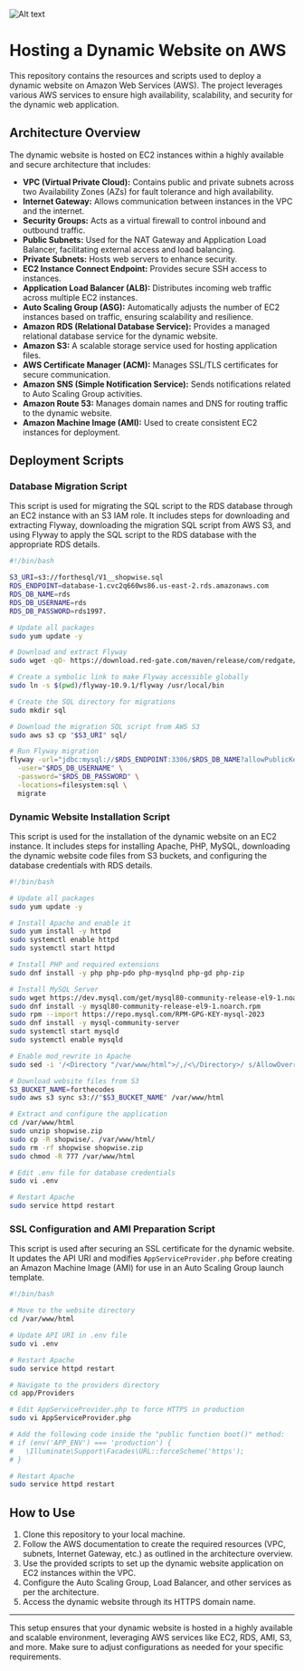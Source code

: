 ![Alt text](/Host_a_Dynamic_Web_App_on_AWS_architecture.png)


# Hosting a Dynamic Website on AWS

This repository contains the resources and scripts used to deploy a dynamic website on Amazon Web Services (AWS). The project leverages various AWS services to ensure high availability, scalability, and security for the dynamic web application.

## Architecture Overview

The dynamic website is hosted on EC2 instances within a highly available and secure architecture that includes:

- **VPC (Virtual Private Cloud):** Contains public and private subnets across two Availability Zones (AZs) for fault tolerance and high availability.
- **Internet Gateway:** Allows communication between instances in the VPC and the internet.
- **Security Groups:** Acts as a virtual firewall to control inbound and outbound traffic.
- **Public Subnets:** Used for the NAT Gateway and Application Load Balancer, facilitating external access and load balancing.
- **Private Subnets:** Hosts web servers to enhance security.
- **EC2 Instance Connect Endpoint:** Provides secure SSH access to instances.
- **Application Load Balancer (ALB):** Distributes incoming web traffic across multiple EC2 instances.
- **Auto Scaling Group (ASG):** Automatically adjusts the number of EC2 instances based on traffic, ensuring scalability and resilience.
- **Amazon RDS (Relational Database Service):** Provides a managed relational database service for the dynamic website.
- **Amazon S3:** A scalable storage service used for hosting application files.
- **AWS Certificate Manager (ACM):** Manages SSL/TLS certificates for secure communication.
- **Amazon SNS (Simple Notification Service):** Sends notifications related to Auto Scaling Group activities.
- **Amazon Route 53:** Manages domain names and DNS for routing traffic to the dynamic website.
- **Amazon Machine Image (AMI):** Used to create consistent EC2 instances for deployment.

## Deployment Scripts

### Database Migration Script

This script is used for migrating the SQL script to the RDS database through an EC2 instance with an S3 IAM role. It includes steps for downloading and extracting Flyway, downloading the migration SQL script from AWS S3, and using Flyway to apply the SQL script to the RDS database with the appropriate RDS details.

```bash
#!/bin/bash

S3_URI=s3://forthesql/V1__shopwise.sql
RDS_ENDPOINT=database-1.cvc2q660ws86.us-east-2.rds.amazonaws.com
RDS_DB_NAME=rds
RDS_DB_USERNAME=rds
RDS_DB_PASSWORD=rds1997.

# Update all packages
sudo yum update -y

# Download and extract Flyway
sudo wget -qO- https://download.red-gate.com/maven/release/com/redgate/flyway/flyway-commandline/10.9.1/flyway-commandline-10.9.1-linux-x64.tar.gz | tar -xvz

# Create a symbolic link to make Flyway accessible globally
sudo ln -s $(pwd)/flyway-10.9.1/flyway /usr/local/bin

# Create the SQL directory for migrations
sudo mkdir sql

# Download the migration SQL script from AWS S3
sudo aws s3 cp "$S3_URI" sql/

# Run Flyway migration
flyway -url="jdbc:mysql://$RDS_ENDPOINT:3306/$RDS_DB_NAME?allowPublicKeyRetrieval=true" \
  -user="$RDS_DB_USERNAME" \
  -password="$RDS_DB_PASSWORD" \
  -locations=filesystem:sql \
  migrate
```

### Dynamic Website Installation Script

This script is used for the installation of the dynamic website on an EC2 instance. It includes steps for installing Apache, PHP, MySQL, downloading the dynamic website code files from S3 buckets, and configuring the database credentials with RDS details.

```bash
#!/bin/bash

# Update all packages
sudo yum update -y

# Install Apache and enable it
sudo yum install -y httpd
sudo systemctl enable httpd
sudo systemctl start httpd

# Install PHP and required extensions
sudo dnf install -y php php-pdo php-mysqlnd php-gd php-zip

# Install MySQL Server
sudo wget https://dev.mysql.com/get/mysql80-community-release-el9-1.noarch.rpm
sudo dnf install -y mysql80-community-release-el9-1.noarch.rpm
sudo rpm --import https://repo.mysql.com/RPM-GPG-KEY-mysql-2023
sudo dnf install -y mysql-community-server
sudo systemctl start mysqld
sudo systemctl enable mysqld

# Enable mod_rewrite in Apache
sudo sed -i '/<Directory "/var/www/html">/,/<\/Directory>/ s/AllowOverride None/AllowOverride All/' /etc/httpd/conf/httpd.conf

# Download website files from S3
S3_BUCKET_NAME=forthecodes
sudo aws s3 sync s3://"$S3_BUCKET_NAME" /var/www/html

# Extract and configure the application
cd /var/www/html
sudo unzip shopwise.zip
sudo cp -R shopwise/. /var/www/html/
sudo rm -rf shopwise shopwise.zip
sudo chmod -R 777 /var/www/html

# Edit .env file for database credentials
sudo vi .env

# Restart Apache
sudo service httpd restart
```

### SSL Configuration and AMI Preparation Script

This script is used after securing an SSL certificate for the dynamic website. It updates the API URI and modifies `AppServiceProvider.php` before creating an Amazon Machine Image (AMI) for use in an Auto Scaling Group launch template.

```bash
#!/bin/bash

# Move to the website directory
cd /var/www/html

# Update API URI in .env file
sudo vi .env

# Restart Apache
sudo service httpd restart

# Navigate to the providers directory
cd app/Providers

# Edit AppServiceProvider.php to force HTTPS in production
sudo vi AppServiceProvider.php

# Add the following code inside the "public function boot()" method:
# if (env('APP_ENV') === 'production') {
#   \Illuminate\Support\Facades\URL::forceScheme('https');
# }

# Restart Apache
sudo service httpd restart
```

## How to Use

1. Clone this repository to your local machine.
2. Follow the AWS documentation to create the required resources (VPC, subnets, Internet Gateway, etc.) as outlined in the architecture overview.
3. Use the provided scripts to set up the dynamic website application on EC2 instances within the VPC.
4. Configure the Auto Scaling Group, Load Balancer, and other services as per the architecture.
5. Access the dynamic website through its HTTPS domain name.

---

This setup ensures that your dynamic website is hosted in a highly available and scalable environment, leveraging AWS services like EC2, RDS, AMI, S3, and more. Make sure to adjust configurations as needed for your specific requirements.

